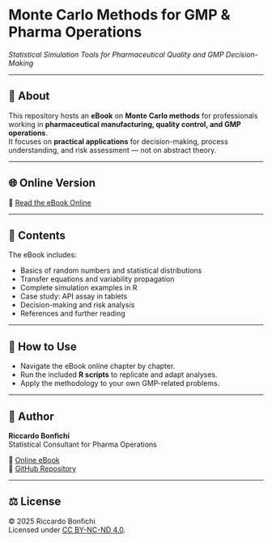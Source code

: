 # Monte Carlo Methods for GMP & Pharma Operations
_Statistical Simulation Tools for Pharmaceutical Quality and GMP Decision-Making_

---

## 📖 About
This repository hosts an **eBook** on **Monte Carlo methods** for professionals working in **pharmaceutical manufacturing, quality control, and GMP operations**.  
It focuses on **practical applications** for decision-making, process understanding, and risk assessment — not on abstract theory.  

---

## 🌐 Online Version
📌 [Read the eBook Online](https://rbonfichi.github.io/monte-carlo-gmp-pharma/)  

---

## 📑 Contents
The eBook includes:  
- Basics of random numbers and statistical distributions  
- Transfer equations and variability propagation  
- Complete simulation examples in R  
- Case study: API assay in tablets  
- Decision-making and risk analysis  
- References and further reading  

---

## 🚀 How to Use
- Navigate the eBook online chapter by chapter.  
- Run the included **R scripts** to replicate and adapt analyses.  
- Apply the methodology to your own GMP-related problems.  

---

## 👤 Author
**Riccardo Bonfichi**  
Statistical Consultant for Pharma Operations  

📌 [Online eBook](https://rbonfichi.github.io/monte-carlo-gmp-pharma/)  
📌 [GitHub Repository](https://github.com/rbonfichi/monte-carlo-gmp-pharma)  

---

## ⚖️ License
© 2025 Riccardo Bonfichi  
Licensed under [CC BY-NC-ND 4.0](https://creativecommons.org/licenses/by-nc-nd/4.0/).
